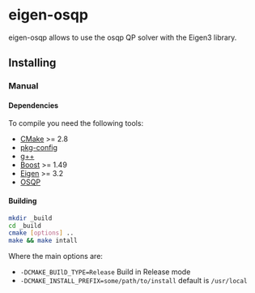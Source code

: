 # eigen-osqp

eigen-osqp allows to use the osqp QP solver with the Eigen3 library.

## Installing

### Manual

#### Dependencies

To compile you need the following tools:

 * [CMake]() >= 2.8
 * [pkg-config]()
 * [g++]()
 * [Boost](http://www.boost.org/doc/libs/1_58_0/more/getting_started/unix-variants.html) >= 1.49
 * [Eigen](http://eigen.tuxfamily.org/index.php?title=Main_Page) >= 3.2
 * [OSQP](https://github.com/oxfordcontrol/osqp)

#### Building

```sh
mkdir _build
cd _build
cmake [options] ..
make && make intall
```

Where the main options are:

 * `-DCMAKE_BUIlD_TYPE=Release` Build in Release mode
 * `-DCMAKE_INSTALL_PREFIX=some/path/to/install` default is `/usr/local`

